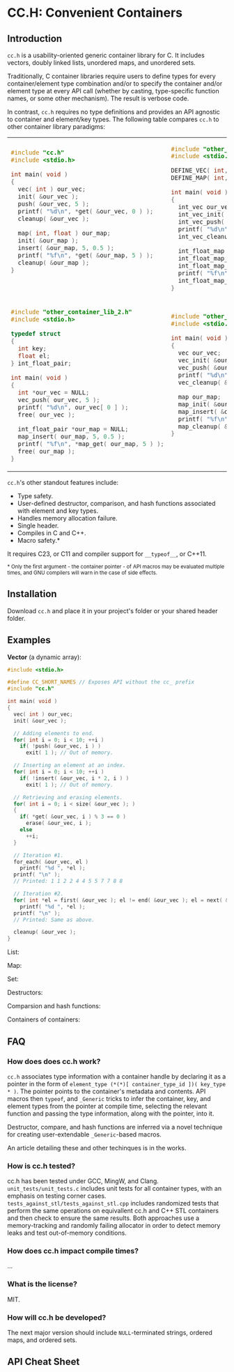 # CC.H: Convenient Containers

## Introduction
`cc.h` is a usability-oriented generic container library for C. It includes vectors, doubly linked lists, unordered maps, and unordered sets.

Traditionally, C container libraries require users to define types for every container/element type combination and/or to specify the container and/or element type at every API call (whether by casting, type-specific function names, or some other mechanism). The result is verbose code.

In contrast, `cc.h` requires no type definitions and provides an API agnostic to container and element/key types. The following table compares `cc.h` to other container library paradigms:

<table>
<tr>
</tr>
<tr>
<td>

```c
#include "cc.h"
#include <stdio.h>

int main( void )
{
  vec( int ) our_vec;
  init( &our_vec );
  push( &our_vec, 5 );
  printf( "%d\n", *get( &our_vec, 0 ) );
  cleanup( &our_vec );

  map( int, float ) our_map;
  init( &our_map );
  insert( &our_map, 5, 0.5 );
  printf( "%f\n", *get( &our_map, 5 ) );
  cleanup( &our_map );
}




```

</td>
<td>

```c
#include "other_container_lib_1.h"
#include <stdio.h>

DEFINE_VEC( int, int_vec )
DEFINE_MAP( int, float, int_float_map )

int main( void )
{
  int_vec our_vec;
  int_vec_init( &our_vec );
  int_vec_push( &our_vec, 5 );
  printf( "%d\n", *int_vec_get( &our_vec, 0 ) );
  int_vec_cleanup( &our_vec );

  int_float_map our_map;
  int_float_map_init( &our_map );
  int_float_map_insert( &our_map, 5, 0.5f );
  printf( "%f\n", *int_float_map_get( &our_map, 5 ) );
  int_float_map_cleanup( &our_map );
}
```

</td>
<tr>
</tr>
<tr>
<td>

```c
#include "other_container_lib_2.h"
#include <stdio.h>

typedef struct
{
  int key;
  float el;
} int_float_pair;

int main( void )
{
  int *our_vec = NULL;
  vec_push( our_vec, 5 );
  printf( "%d\n", our_vec[ 0 ] );
  free( our_vec );

  int_float_pair *our_map = NULL;
  map_insert( our_map, 5, 0.5 );
  printf( "%f\n", *map_get( our_map, 5 ) );
  free( our_map );
}
```

</td>
<td>

```c
#include "other_container_lib_3.h"
#include <stdio.h>

int main( void )
{
  vec our_vec;
  vec_init( &our_vec, sizeof( int ) );
  vec_push( &our_vec, &(int){ 5 } );
  printf( "%d\n", *(int *)vec_get( &our_vec, 0 ) );
  vec_cleanup( &our_vec );

  map our_map;
  map_init( &our_map, sizeof( int ), sizeof( float ) );
  map_insert( &our_map, &(int){ 5 }, &(float){ 0.5f } );
  printf( "%f\n", *(float *)map_get( &our_map, &(int){ 5 } ) );
  map_cleanup( &our_map );
}





```

</td>
</tr>
<table>

`cc.h`'s other standout features include:

- Type safety.
- User-defined destructor, comparison, and hash functions associated with element and key types.
- Handles memory allocation failure.
- Single header.
- Compiles in C and C++.
- Macro safety.*

It requires C23, or C11 and compiler support for `__typeof__`, or C++11.

<sup>* Only the first argument - the container pointer - of API macros may be evaluated multiple times, and GNU compilers will warn in the case of side effects.</sup>

## Installation

Download `cc.h` and place it in your project's folder or your shared header folder.

## Examples

**Vector** (a dynamic array):

```c
#include <stdio.h>

#define CC_SHORT_NAMES // Exposes API without the cc_ prefix
#include "cc.h"

int main( void )
{
  vec( int ) our_vec;
  init( &our_vec );

  // Adding elements to end.
  for( int i = 0; i < 10; ++i )
    if( !push( &our_vec, i ) )
      exit( 1 ); // Out of memory.

  // Inserting an element at an index.
  for( int i = 0; i < 10; ++i )
    if( !insert( &our_vec, i * 2, i ) )
      exit( 1 ); // Out of memory.

  // Retrieving and erasing elements.
  for( int i = 0; i < size( &our_vec ); )
  {
    if( *get( &our_vec, i ) % 3 == 0 )
      erase( &our_vec, i );
    else
      ++i;
  }

  // Iteration #1.
  for_each( &our_vec, el )
    printf( "%d ", *el );
  printf( "\n" );
  // Printed: 1 1 2 2 4 4 5 5 7 7 8 8

  // Iteration #2.
  for( int *el = first( &our_vec ); el != end( &our_vec ); el = next( &our_vec, el ) )
    printf( "%d ", *el );
  printf( "\n" );
  // Printed: Same as above.

  cleanup( &our_vec );
}
```

List:

Map:

Set:

Destructors:

Comparsion and hash functions:

Containers of containers:

## FAQ

### How does does cc.h work?

`cc.h` associates type information with a container handle by declaring it as a pointer in the form of `element_type (*(*)[ container_type_id ])( key_type * )`. The pointer points to the container's metadata and contents. API macros then `typeof`, and `_Generic` tricks to infer the container, key, and element types from the pointer at compile time, selecting the relevant function and passing the type information, along with the pointer, into it. 

Destructor, compare, and hash functions are inferred via a novel technique for creating user-extendable `_Generic`-based macros.

An article detailing these and other techinques is in the works.

### How is cc.h tested?

cc.h has been tested under GCC, MingW, and Clang. `unit_tests/unit_tests.c` includes unit tests for all container types, with an emphasis on testing corner cases. `tests_against_stl/tests_against_stl.cpp` includes randomized tests that perform the same operations on equivallent cc.h and C++ STL containers and then check to ensure the same results. Both approaches use a memory-tracking and randomly failing allocator in order to detect memory leaks and test out-of-memory conditions.

### How does cc.h impact compile times?
    
...

### What is the license?

MIT.

### How will cc.h be developed?

The next major version should include `NULL`-terminated strings, ordered maps, and ordered sets.

## API Cheat Sheet

